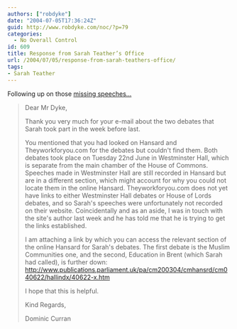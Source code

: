 ```yaml
---
authors: ["robdyke"]
date: "2004-07-05T17:36:24Z"
guid: http://www.robdyke.com/noc/?p=79
categories:
  - No Overall Control
id: 609
title: Response from Sarah Teather’s Office
url: /2004/07/05/response-from-sarah-teathers-office/
tags:
- Sarah Teather
---
```

Following up on those [missing speeches...](/2004/07/03/the-missing-speeches/)

> Dear Mr Dyke, 
> 
> Thank you very much for your e-mail about the two debates that Sarah took part in the week before last. 
> 
> You mentioned that you had looked on Hansard and Theyworkforyou.com for the debates but couldn't find them. Both debates took place on Tuesday 22nd June in Westminster Hall, which is separate from the main chamber of the House of Commons. Speeches made in Westminster Hall are still recorded in Hansard but are in a different section, which might account for why you could not locate them in the online Hansard. Theyworkforyou.com does not yet have links to either Westminster Hall debates or House of Lords debates, and so Sarah's speeches were unfortunately not recorded on their website. Coincidentally and as an aside, I was in touch with the site's author last week and he has told me that he is trying to get the links established.
> 
> I am attaching a link by which you can access the relevant section of the online Hansard for Sarah's debates. The first debate is the Muslim Communities one, and the second, Education in Brent (which Sarah had called), is further down: <http://www.publications.parliament.uk/pa/cm200304/cmhansrd/cm040622/hallindx/40622-x.htm>
> 
> I hope that this is helpful. 
> 
> Kind Regards, 
> 
> Dominic Curran